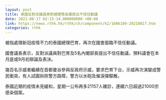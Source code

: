 ```yaml
---
layout: post
title: 泰國反對派議員再對總理等高層提出不信任動議
date: 2021-08-17 02:15:14.000000000 +08:00
link: https://news.rthk.hk/rthk/ch/component/k2/1606189-20210817.htm
categories: rthk
---
```


被指處理新冠疫情不力的泰國總理巴育，再次在國會面臨不信任動議。

國會議長表示，反對派議員對巴育及5名內閣部長提出不信任動議，預料議會在本月底或9月初辯論及表決。

幾百名示威者繼續在首都曼谷參與反政府示威，要求巴育下台，示威再次演變成警民衝突，有人試圖拆除警方路障，警方以水砲及催淚彈驅散。

泰國近期的疫情未見緩和，星期一公布再多21157人確診，連續六日超過21000宗感染個案。
